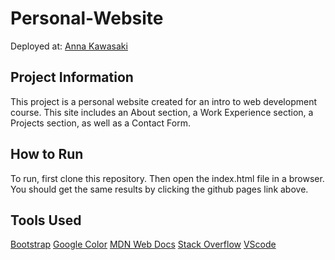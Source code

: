 # Personal-Website
Deployed at: [Anna Kawasaki](https://annk2.github.io/Personal-Website/)

## Project Information
This project is a personal website created for an intro to web development course. This site includes an About section, a Work Experience section, a Projects section, as well as a Contact Form. 

## How to Run
To run, first clone this repository. Then open the index.html file in a browser. You should get the same results by clicking the github pages link above.

## Tools Used
[Bootstrap](https://getbootstrap.com/)
[Google Color](https://www.google.com/search?q=hex+color&rlz=1C1ONGR_enUS933US933&oq=hex+co&aqs=chrome.0.69i59j0i433i512l2j69i57j0i433i512j0i512j0i433i457i512j0i131i433i512j0i433i512j0i512.1205j0j9&sourceid=chrome&ie=UTF-8)
[MDN Web Docs](https://developer.mozilla.org/en-US/docs/Web)
[Stack Overflow](https://stackoverflow.com/questions/66335237/changing-the-color-arrow-in-bootstrap)
[VScode](https://code.visualstudio.com/)
